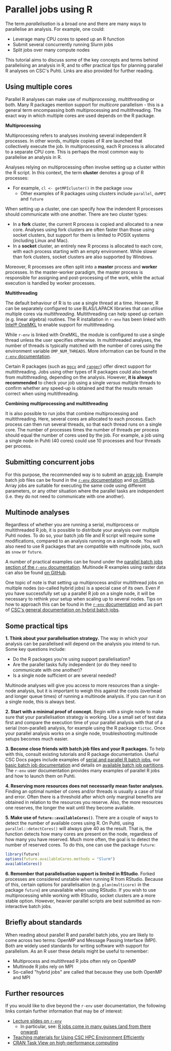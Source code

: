 # Parallel jobs using R

The term *parallelisation* is a broad one and there are many ways to parallelise an analysis. For example, one could:

- Leverage many CPU cores to speed up an R function
- Submit several concurrently running Slurm jobs
- Split jobs over many compute nodes

This tutorial aims to discuss some of the key concepts and terms behind parallelising an analysis in R, and to offer practical tips for planning parallel R analyses on CSC's Puhti. Links are also provided for further reading.

## Using multiple cores

Parallel R analyses can make use of *multiprocessing*, *multithreading* or both. Many R packages mention support for *multicore* parallelism - this is a general term encompassing both multiprocessing and multithreading. The exact way in which multiple cores are used depends on the R package.

**Multiprocessing**

Multiprocessing refers to analyses involving several independent R processes. In other words, multiple copies of R are launched that collectively execute the job. In multiprocessing, each R process is allocated to a separate CPU core. This is perhaps the most common way to parallelise an analysis in R.

Analyses relying on multiprocessing often involve setting up a cluster within the R script. In this context, the term **cluster** denotes a group of R processes: 

- For example, `cl <- getMPIcluster()` in the package `snow`
    - Other examples of R packages using clusters include `parallel`, `doMPI` and `future`

When setting up a cluster, one can specify how the indendent R processes should communicate with one another. There are two cluster types:

- In a **fork** cluster, the current R process is copied and allocated to a new core. Analyses using fork clusters are often faster than those using socket clusters, but support for them is limited to POSIX systems (including Linux and Mac). 
- In a **socket** cluster, an entirely new R process is allocated to each core, with each process starting with an empty environment. While slower than fork clusters, socket clusters are also supported by Windows.

Moreover, R processes are often split into a **master** process and **worker** processes. In the master-worker paradigm, the master process is responsible for assigning and post-processing of the work, while the actual execution is handled by worker processes.

**Multithreading**

The default behaviour of R is to use a single thread at a time. However, R can be separately configured to use BLAS/LAPACK libraries that can utilise multiple cores via *multithreading*. Multithreading can help speed up certain (e.g. linear algebra) routines. The R installation in `r-env` has been linked with [Intel® OneMKL](https://www.intel.com/content/w../en/developer/tools/oneapi/onemkl.html) to enable support for multithreading.

While `r-env` is linked with OneMKL, the module is configured to use a single thread unless the user specifies otherwise. In multithreaded analyses, the number of threads is typically matched with the number of cores using the environment variable `OMP_NUM_THREADS`. More information can be found in the [`r-env` documentation](../apps/r-env.md#improving-performance-using-threading).

Certain R packages (such as [`mgcv`](https://stat.ethz.ch/R-manual/R-devel/library/mgcv/html/mgcv-parallel.html) and [`ranger`](https://cran.r-project.org/web/packages/ranger/ranger.pdf)) offer direct support for multithreading. Jobs using other types of R packages could also benefit from multithreading, depending on the analysis. However, **it is always recommended** to check your job using a single *versus* multiple threads to confirm whether any speed-up is obtained and that the results remain correct when using multithreading.

**Combining multiprocessing and multithreading**

It is also possible to run jobs that combine multiprocessing and multithreading. Here, several cores are allocated to each process. Each process can then run several threads, so that each thread runs on a single core. The number of processes times the number of threads per process should equal the number of cores used by the job. For example, a job using a single node in Puhti (40 cores) could use 10 processes and four threads per process.

## Submitting concurrent jobs

For this purpose, the recommended way is to submit an [array job](../computing/running/array-jobs.md). Example batch job files can be found in the [`r-env` documentation](../apps/r-env.md#parallel-batch-jobs) and [on GitHub](https://github.com/csc-training/geocomputing/tree/master/R/puhti/02_array). Array jobs are suitable for executing the same code using different parameters, or any other situation where the parallel tasks are independent (i.e. they do not need to communicate with one another).

## Multinode analyses

Regardless of whether you are running a serial, multiprocess or multithreaded R job, it is possible to distribute your analysis over multiple Puhti nodes. To do so, your batch job file and R script will require some modifications, compared to an analysis running on a single node. You will also need to use R packages that are compatible with multinode jobs, such as `snow` or `future`. 

A number of practical examples can be found under the [parallel batch jobs section of the `r-env` documentation](../apps/r-env.md#parallel-batch-jobs). Multinode R examples using raster data can also be found [on GitHub](https://github.com/csc-training/geocomputing/tree/master/R/puhti).

One topic of note is that setting up multiprocess and/or multithread jobs on multiple nodes (so-called hybrid jobs) is a special case of its own. Even if you have successfully set up a parallel R job on a single node, it will be necessary to rethink your setup when scaling up to several nodes. Tips on how to approach this can be found in the [`r-env` documentation](../apps/r-env.md#openmp-mpi-hybrid-jobs) and as part of [CSC's general documentation on hybrid batch jobs](../../computing/running/creating-job-scripts-mahti/#hybrid-batch-jobs).

## Some practical tips

**1. Think about your parallelisation strategy.** The way in which your analysis can be parallelised will depend on the analysis you intend to run. Some key questions include:

- Do the R packages you're using support parallelisation?
- Are the parallel tasks fully independent (or do they need to communicate with one another)?
- Is a single node sufficient or are several needed?

Multinode analyses will give you access to more resources than a single-node analysis, but it is important to weigh this against the costs (overhead and longer queue times) of running a multinode analysis. If you can run it on a single node, this is always best.

**2. Start with a minimal proof of concept.** Begin with a single node to make sure that your parallelisation strategy is working. Use a small set of test data first and compare the execution time of your parallel analysis with that of a serial (non-parallel) analysis, for example using the R package `tictoc`. Once your parallel analysis works on a single node, troubleshooting multinode setups becomes much easier.

**3. Become close friends with batch job files and your R packages.** To help with this, consult existing tutorials and R package documentation. Useful CSC Docs pages include examples of [serial and parallel R batch jobs](../apps/r-env.md#serial-batch-jobs), our [basic batch job documentation](../../computing/running/creating-job-scripts-puhti/) and details on [available batch job partitions](../../computing/running/batch-job-partitions/). The `r-env` user documentation provides many examples of parallel R jobs and how to launch them on Puhti.

**4. Reserving more resources does not necessarily mean faster analyses.** Finding an optimal number of cores and/or threads is usually a case of trial and error. Often there is a threshold after which only marginal benefits are obtained in relation to the resources you reserve. Also, the more resources one reserves, the longer the wait until they become available.

**5. Make use of `future::availableCores()`**. There are a couple of ways to detect the number of available cores using R. On Puhti, using `parallel::detectCores()` will always give 40 as the result. That is, the function detects how many cores are present on the node, regardless of how many you have reserved. Much more often, the goal is to detect the number of reserved cores. To do this, one can use the package `future`:

```r
library(future)
options(future.availableCores.methods = "Slurm")
availableCores()
```
**6. Remember that parallelisation support is limited in RStudio**. Forked processes are considered unstable when running R from RStudio. Because of this, certain options for parallelisation (e.g. `plan(multicore)` in the package `future`) are unavailable when using RStudio. If you wish to use multiprocessing while working with RStudio, socket clusters are a more stable option. However, heavier parallel scripts are best submitted as non-interactive batch jobs.

## Briefly about standards

When reading about parallel R and parallel batch jobs, you are likely to come across two terms: OpenMP and Message Passing Interface (MPI). Both are widely used standards for writing software with support for parallelism. As an R user these details might be useful to remember:

- Multiprocess and multithread R jobs often rely on OpenMP
- Multinode R jobs rely on MPI
- So-called "hybrid jobs" are called that because they use both OpenMP and MPI

## Further resources

If you would like to dive beyond the `r-env` user documentation, the following links contain further information that may be of interest: 

- [Lecture slides on `r-env`](https://csc-training.github.io/puhti-r-workshop/slides/html/05_r-env.html#/r-env-singularity-on-puhti)
    - In particular, see: [R jobs come in many guises (and from there onward)](https://csc-training.github.io/puhti-r-workshop/slides/html/05_r-env.html#/r-jobs-come-in-many-guises)
- [Teaching materials for Using CSC HPC Environment Efficiently](https://csc-training.github.io/csc-env-eff/)
- [CRAN Task View on high-performance computing](https://cran.r-project.org/web/views/HighPerformanceComputing.html)
